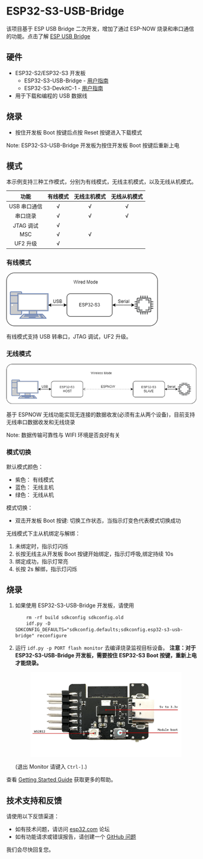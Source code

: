 # ESP32-S3-USB-Bridge

该项目基于 ESP USB Bridge 二次开发，增加了通过 ESP-NOW 烧录和串口通信的功能。点击了解 [ESP USB Bridge](https://github.com/espressif/esp-usb-bridge#readmehttps://github.com/espressif/esp-usb-bridge#readme)

## 硬件

* ESP32-S2/ESP32-S3 开发板
    * ESP32-S3-USB-Bridge - [用户指南](../../../docs/en/esp32s3/esp32-s3-usb-bridge/user_guide.rst)
    * ESP32-S3-DevkitC-1 - [用户指南](https://docs.espressif.com/projects/esp-idf/zh_CN/latest/esp32s3/hw-reference/esp32s3/user-guide-devkitc-1.html)
* 用于下载和编程的 USB 数据线

## 烧录

* 按住开发板 Boot 按键后点按 Reset 按键进入下载模式

Note: ESP32-S3-USB-Bridge 开发板为按住开发板 Boot 按键后重新上电

## 模式

本示例支持三种工作模式，分别为有线模式，无线主机模式，以及无线从机模式。

|     功能     | 有线模式 | 无线主机模式 | 无线从机模式 |
| :----------: | :------: | :----------: | :----------: |
| USB 串口通信 |    √     |      √       |      √       |
|   串口烧录   |    √     |      √       |      √       |
|  JTAG 调试   |    √     |              |              |
|     MSC      |    √     |      √       |              |
|   UF2 升级   |    √     |              |              |

### 有线模式

![有线模式](images/wired_mode.png)

有线模式支持 USB 转串口，JTAG 调试，UF2 升级。

### 无线模式

![无线模式](images/wireless_mode.png)

基于 ESPNOW 无线功能实现无连接的数据收发(必须有主从两个设备)，目前支持无线串口数据收发和无线烧录

Note: 数据传输可靠性与 WIFI 环境是否良好有关

### 模式切换

默认模式颜色：
* 紫色： 有线模式
* 蓝色： 无线主机
* 绿色： 无线从机

模式切换：
* 双击开发板 Boot 按键: 切换工作状态，当指示灯变色代表模式切换成功

无线模式下主从机绑定与解绑：
1. 未绑定时，指示灯闪烁
2. 长按无线主从开发板 Boot 按键开始绑定，指示灯呼吸,绑定持续 10s
3. 绑定成功，指示灯常亮
4. 长按 2s 解绑，指示灯闪烁

## 烧录

1. 如果使用 ESP32-S3-USB-Bridge 开发板，请使用
    ```
        rm -rf build sdkconfig sdkconfig.old
        idf.py -D SDKCONFIG_DEFAULTS="sdkconfig.defaults;sdkconfig.esp32-s3-usb-bridge" reconfigure
    ```

2. 运行 `idf.py -p PORT flash monitor` 去编译烧录监视目标设备。
    **注意：对于 ESP32-S3-USB-Bridge 开发板，需要按住 ESP32-S3 Boot 按键，重新上电才能烧录。**

    <div style="display: flex; justify-content: center;">
    <img src="static/esp32-s3-usb-bridge-back-instruction.png" alt="ESP32-S3 Boot Switch" style="max-width: 400px; max-height: 300px;">
    </div>

    (退出 Monitor 请键入 ``Ctrl-]``.)

查看 [Getting Started Guide](https://docs.espressif.com/projects/esp-idf/en/latest/get-started/index.html) 获取更多的帮助。

## 技术支持和反馈

请使用以下反馈渠道：

* 如有技术问题，请访问 [esp32.com](https://esp32.com/) 论坛
* 如有功能请求或错误报告，请创建一个 [GitHub 问题](https://github.com/espressif/esp-dev-kits/issues)

我们会尽快回复您。
